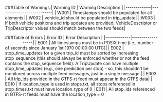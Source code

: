 ###Table of Warnings
| Warning ID  | Warning Description       |
|-------------|---------------------------|
| W001        | Timestamps should be populated for all elements|
| W002        | vehicle_id should be populated in trip_update|
| W003        | If both vehicle positions and trip updates are provided, VehicleDescriptor or TripDescriptor values should match between the two feeds|  


###Table of Errors
| Error ID    | Error Description         |
|-------------|---------------------------|
| E001        | All timestamps must be in POSIX time (i.e., number of seconds since January 1st 1970 00:00:00 UTC)|
| E002        | stop_time_updates for a given trip_id must be sorted by increasing stop_sequence (this should always be enforced whether or not the feed contains the stop_sequence field). A TripUpdate can have multiple stop_time_updates (e.g., one prediction per stop) - so, this shouldn't be monitored across multiple feed messages, just in a single message.|
| E003        | All trip_ids provided in the GTFS-rt feed must appear in the GTFS data|
| E010        | If location_type is used in stops.txt, all stops referenced in stop_times.txt must have location_type of 0
| E011        | All stop_ids referenced in GTFS-rt feeds must have the location_type = 0